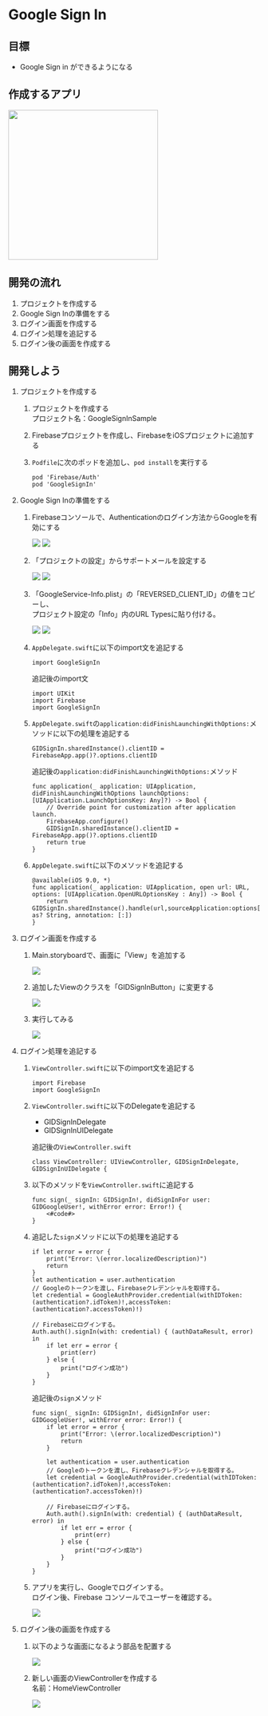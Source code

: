 # Google Sign In

## 目標
- Google Sign in ができるようになる

## 作成するアプリ
<img src="./img/KolodaProject.gif" width="300px">

## 開発の流れ
1. プロジェクトを作成する
2. Google Sign Inの準備をする
3. ログイン画面を作成する
4. ログイン処理を追記する
5. ログイン後の画面を作成する

## 開発しよう

1. プロジェクトを作成する

	1. プロジェクトを作成する  
	プロジェクト名：GoogleSignInSample
	
	2. Firebaseプロジェクトを作成し、FirebaseをiOSプロジェクトに追加する

	3. ```Podfile```に次のポッドを追加し、```pod install```を実行する

		```
		pod 'Firebase/Auth'
		pod 'GoogleSignIn'
		```

2. Google Sign Inの準備をする
	
	1. Firebaseコンソールで、Authenticationのログイン方法からGoogleを有効にする

		<img src="./img/Firebase12.png" />
		
		<img src="./img/Firebase13.png" />
		
	2. 「プロジェクトの設定」からサポートメールを設定する

		<img src="./img/Firebase19.png" />
		
		<img src="./img/Firebase20.png" />
		
	3. 「GoogleService-Info.plist」の「REVERSED_CLIENT_ID」の値をコピーし、  
	プロジェクト設定の「Info」内のURL Typesに貼り付ける。
	
		<img src="./img/Firebase14.png" />
		
		<img src="./img/Firebase15.png" />
		
	4. ```AppDelegate.swift```に以下のimport文を追記する

		```
		import GoogleSignIn
		```
		
		追記後のimport文
		
		```
		import UIKit
		import Firebase
		import GoogleSignIn
		```
		
	5. ```AppDelegate.swift```の```application:didFinishLaunchingWithOptions:```メソッドに以下の処理を追記する
	
		```
		GIDSignIn.sharedInstance().clientID = FirebaseApp.app()?.options.clientID
		```
		
		追記後の```application:didFinishLaunchingWithOptions:```メソッド
		
		```
		func application(_ application: UIApplication, didFinishLaunchingWithOptions launchOptions: [UIApplication.LaunchOptionsKey: Any]?) -> Bool {
			// Override point for customization after application launch.
			FirebaseApp.configure()
			GIDSignIn.sharedInstance().clientID = FirebaseApp.app()?.options.clientID
			return true
		}
		```
		
	6. ```AppDelegate.swift```に以下のメソッドを追記する

		```
		@available(iOS 9.0, *)
		func application(_ application: UIApplication, open url: URL, options: [UIApplication.OpenURLOptionsKey : Any]) -> Bool {
			return GIDSignIn.sharedInstance().handle(url,sourceApplication:options[UIApplication.OpenURLOptionsKey.sourceApplication] as? String, annotation: [:])
		}
		```
		
3. ログイン画面を作成する

	1. Main.storyboardで、画面に「View」を追加する

		<img src="./img/Firebase16.gif" />
		
	2. 追加したViewのクラスを「GIDSignInButton」に変更する

		<img src="./img/Firebase17.png" />
		
	3. 実行してみる

		<img src="./img/Firebase18.png" />
		
4. ログイン処理を追記する

	1. ```ViewController.swift```に以下のimport文を追記する

		```
		import Firebase
		import GoogleSignIn
		```
		
	2. ```ViewController.swift```に以下のDelegateを追記する

		- GIDSignInDelegate
		- GIDSignInUIDelegate

		追記後の```ViewController.swift```
		
		```
		class ViewController: UIViewController, GIDSignInDelegate, GIDSignInUIDelegate {
		```
		
	3. 以下のメソッドを```ViewController.swift```に追記する

		```
		func sign(_ signIn: GIDSignIn!, didSignInFor user: GIDGoogleUser!, withError error: Error!) {
			<#code#>
		}
		```
		
	4. 追記した```sign```メソッドに以下の処理を追記する

		```
		if let error = error {
			print("Error: \(error.localizedDescription)")
			return
		}
		let authentication = user.authentication
		// Googleのトークンを渡し、Firebaseクレデンシャルを取得する。
		let credential = GoogleAuthProvider.credential(withIDToken: (authentication?.idToken)!,accessToken: (authentication?.accessToken)!)
		
		// Firebaseにログインする。
		Auth.auth().signIn(with: credential) { (authDataResult, error) in
			if let err = error {
				print(err)
			} else {
				print("ログイン成功")
			}
		}
		```
		
		追記後の```sign```メソッド
		
		```
		func sign(_ signIn: GIDSignIn!, didSignInFor user: GIDGoogleUser!, withError error: Error!) {
			if let error = error {
				print("Error: \(error.localizedDescription)")
				return
			}
			
			let authentication = user.authentication
			// Googleのトークンを渡し、Firebaseクレデンシャルを取得する。
			let credential = GoogleAuthProvider.credential(withIDToken: (authentication?.idToken)!,accessToken: (authentication?.accessToken)!)
			
			// Firebaseにログインする。
			Auth.auth().signIn(with: credential) { (authDataResult, error) in
				if let err = error {
					print(err)
				} else {
					print("ログイン成功")
				}
			}
		}
		```
		
	5. アプリを実行し、Googleでログインする。  
	ログイン後、Firebase コンソールでユーザーを確認する。
	
		<img src="./img/Firebase21.png" />
		
5. ログイン後の画面を作成する

	1. 以下のような画面になるよう部品を配置する

		<img src="./img/Firebase22.png" />
		
	2. 新しい画面のViewControllerを作成する  
	名前：HomeViewController
	
		<img src="./img/Firebase23.gif" />